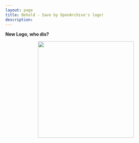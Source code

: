 ```yaml
---
layout: page
title: Behold - Save by OpenArchive's logo!
description: 
---
```


<b>New Logo, who dis?</b><br>
<figure><center>
  <img width="300" src="https://github.com/OpenArchive/open-archive.org2019/blob/master/images/Save_Logo.png"/>
</center></figure>
